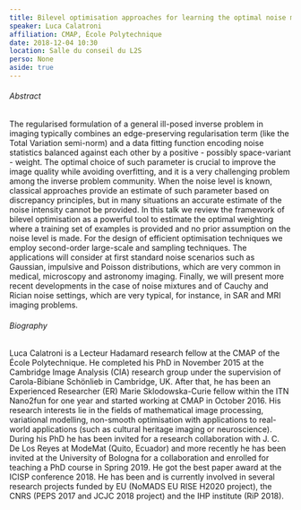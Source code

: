 ```yaml
---
title: Bilevel optimisation approaches for learning the optimal noise model in mixed and non-standard image denoising applications
speaker: Luca Calatroni
affiliation: CMAP, École Polytechnique
date: 2018-12-04 10:30
location: Salle du conseil du L2S
perso: None
aside: true
---
```


###### Abstract
The regularised formulation of a general ill-posed inverse problem in
imaging typically combines an edge-preserving regularisation term
(like the Total Variation semi-norm) and a data fitting function
encoding noise statistics balanced against each other by a positive -
possibly space-variant - weight. The optimal choice of such parameter
is crucial to improve the image quality while avoiding overfitting,
and it is a very challenging problem among the inverse problem
community. When the noise level is known, classical approaches provide
an estimate of such parameter based on discrepancy principles, but in
many situations an accurate estimate of the noise intensity cannot be
provided. In this talk we review the framework of bilevel optimisation
as a powerful tool to estimate the optimal weighting where a training
set of examples is provided and no prior assumption on the noise level
is made. For the design of efficient optimisation techniques we employ
second-order large-scale and sampling techniques. The applications
will consider at first standard noise scenarios such as Gaussian,
impulsive and Poisson distributions, which are very common in medical,
microscopy and astronomy imaging. Finally, we will present more recent
developments in the case of noise mixtures and of Cauchy and Rician
noise settings, which are very typical, for instance, in SAR and MRI
imaging problems.

###### Biography
Luca Calatroni is a Lecteur Hadamard research fellow at the CMAP of
the École Polytechnique. He completed his PhD in November 2015 at the
Cambridge Image Analysis (CIA) research group under the supervision of
Carola-Bibiane Schönlieb in Cambridge, UK. After that, he has been an
Experienced Researcher (ER) Marie Sklodowska-Curie fellow within the
ITN Nano2fun for one year and started working at CMAP in October 2016.
His research interests lie in the fields of mathematical image
processing, variational modelling, non-smooth optimisation with
applications to real-world applications (such as cultural heritage
imaging or neuroscience). During his PhD he has been invited for a
research collaboration with J. C. De Los Reyes at ModeMat (Quito,
Ecuador) and more recently he has been invited at the University of
Bologna for a collaboration and enrolled for teaching a PhD course in
Spring 2019. He got the best paper award at the ICISP conference 2018.
He has been and is currently involved in several research projects
funded by EU (NoMADS EU RISE H2020 project), the CNRS (PEPS 2017 and
JCJC 2018 project) and the IHP institute (RiP 2018).